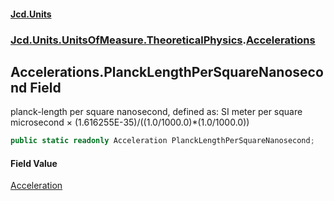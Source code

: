 #### [Jcd.Units](index.md 'index')
### [Jcd.Units.UnitsOfMeasure.TheoreticalPhysics](Jcd.Units.UnitsOfMeasure.TheoreticalPhysics.md 'Jcd.Units.UnitsOfMeasure.TheoreticalPhysics').[Accelerations](Accelerations.md 'Jcd.Units.UnitsOfMeasure.TheoreticalPhysics.Accelerations')

## Accelerations.PlanckLengthPerSquareNanosecond Field

planck-length per square nanosecond, defined as: SI meter per square microsecond × (1.616255E-35)/((1.0/1000.0)*(1.0/1000.0))

```csharp
public static readonly Acceleration PlanckLengthPerSquareNanosecond;
```

#### Field Value
[Acceleration](Acceleration.md 'Jcd.Units.UnitTypes.Acceleration')